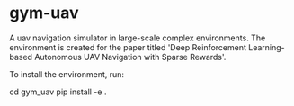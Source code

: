 # gym-uav
A uav navigation simulator in large-scale complex environments. The environment is created for the paper titled 'Deep Reinforcement Learning-based Autonomous UAV Navigation with Sparse Rewards'.

To install the environment, run:

cd gym_uav
pip install -e .
